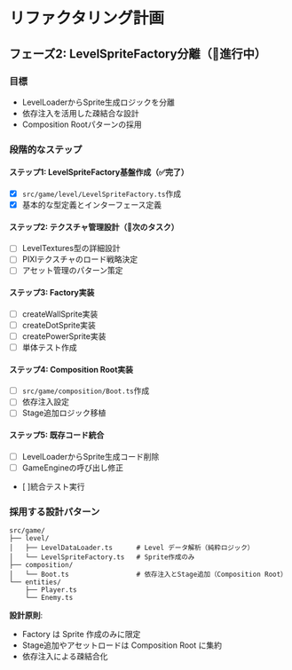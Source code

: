 # リファクタリング計画

## フェーズ2: LevelSpriteFactory分離（🔄進行中）

### 目標
- LevelLoaderからSprite生成ロジックを分離
- 依存注入を活用した疎結合な設計
- Composition Rootパターンの採用

### 段階的なステップ

#### ステップ1: LevelSpriteFactory基盤作成（✅完了）
- [x] `src/game/level/LevelSpriteFactory.ts`作成
- [x] 基本的な型定義とインターフェース定義

#### ステップ2: テクスチャ管理設計（🔄次のタスク）
- [ ] LevelTextures型の詳細設計
- [ ] PIXIテクスチャのロード戦略決定
- [ ] アセット管理のパターン策定

#### ステップ3: Factory実装
- [ ] createWallSprite実装
- [ ] createDotSprite実装  
- [ ] createPowerSprite実装
- [ ] 単体テスト作成

#### ステップ4: Composition Root実装
- [ ] `src/game/composition/Boot.ts`作成
- [ ] 依存注入設定
- [ ] Stage追加ロジック移植

#### ステップ5: 既存コード統合
- [ ] LevelLoaderからSprite生成コード削除
- [ ] GameEngineの呼び出し修正
- [ ]統合テスト実行

### 採用する設計パターン

```
src/game/
├── level/
│   ├── LevelDataLoader.ts      # Level データ解析（純粋ロジック）
│   └── LevelSpriteFactory.ts   # Sprite作成のみ
├── composition/
│   └── Boot.ts                 # 依存注入とStage追加（Composition Root）
└── entities/
    ├── Player.ts
    └── Enemy.ts
```

**設計原則**:
- Factory は Sprite 作成のみに限定
- Stage追加やアセットロードは Composition Root に集約
- 依存注入による疎結合化
